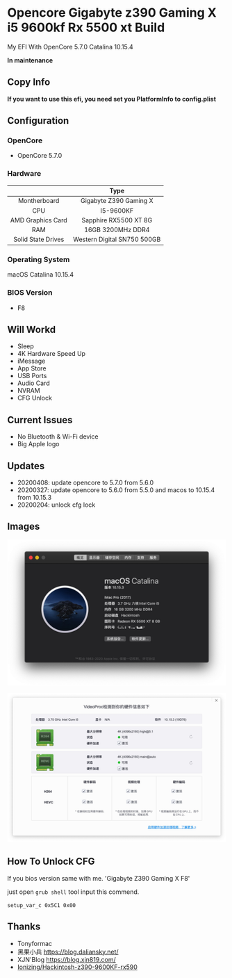# Opencore Gigabyte z390 Gaming X i5 9600kf Rx 5500 xt Build

My EFI With OpenCore 5.7.0 Catalina 10.15.4

**In maintenance**

## Copy Info

**If you want to use this efi, you need set you PlatformInfo to config.plist**

## Configuration

### OpenCore

- OpenCore 5.7.0

### Hardware

|                    |            Type             |
| :----------------: | :-------------------------: |
|    Montherboard    |   Gigabyte Z390 Gaming X    |
|        CPU         |          I5-9600KF          |
| AMD Graphics Card  |    Sapphire RX5500 XT 8G    |
|        RAM         |      16GB 3200MHz DDR4      |
| Solid State Drives | Western Digital SN750 500GB |

### Operating System

macOS Catalina 10.15.4

### BIOS Version

- F8

## Will Workd

- Sleep
- 4K Hardware Speed Up
- iMessage
- App Store
- USB Ports
- Audio Card
- NVRAM
- CFG Unlock

## Current Issues

- No Bluetooth & Wi-Fi device
- Big Apple logo

## Updates
- 20200408: update opencore to 5.7.0 from 5.6.0
- 20200327: update opencore to 5.6.0 from 5.5.0 and macos to 10.15.4 from 10.15.3
- 20200204: unlock cfg lock

## Images

![](/img/Xnip2020-02-04_16-16-37.jpg)

![](/img/Xnip2020-02-04_16-15-20.jpg)

## How To Unlock CFG

If you bios version same with me. 'Gigabyte Z390 Gaming X F8'

just open `grub shell` tool input this commend.

```grub
setup_var_c 0x5C1 0x00
```

## Thanks

- Tonyformac
- 黑果小兵 https://blog.daliansky.net/
- XJN'Blog https://blog.xjn819.com/
- [Ionizing/Hackintosh-z390-9600KF-rx590](https://github.com/Ionizing/Hackintosh-z390-9600KF-rx590)
